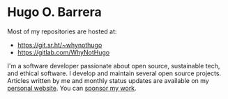 # Hugo O. Barrera

Most of my repositories are hosted at:

- https://git.sr.ht/~whynothugo
- https://gitlab.com/WhyNotHugo

I'm a software developer passionate about open source, sustainable tech, and
ethical software. I develop and maintain several open source projects. Articles
written by me and monthly status updates are available on my [personal
website]. You can [sponsor my work].

[personal website]: https://whynothugo.nl/
[sponsor my work]: https://whynothugo.nl/sponsor/
